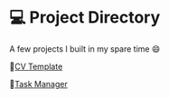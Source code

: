 # :computer: Project Directory

A few projects I built in my spare time :smile:

:small_blue_diamond:[CV Template](https://github.com/noelledons/cv-template)

:small_blue_diamond:[Task Manager](https://github.com/noelledons/task-manager)


